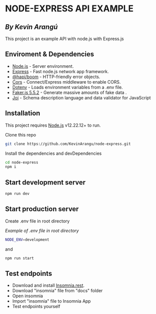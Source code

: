 # NODE-EXPRESS API EXAMPLE
## _By Kevin Arangú_

This project is an example API with node.js with Express.js

## Enviroment & Dependencies

- [Node.js] - Server environment.
- [Express] - Fast node.js network app framework.
- [@hapi/boom] - HTTP-friendly error objects.
- [Cors] - Connect/Express middleware to enable CORS.
- [Dotenv] - Loads environment variables from a .env file.
- [Faker.js 5.5.2] - Generate massive amounts of fake data .
- [Joi] - Schema description language and data validator for JavaScript

## Installation

This project requires [Node.js] v12.22.12+ to run.

Clone this repo

```sh
git clone https://github.com/KevinArangu/node-express.git
```

Install the dependencies and devDependencies

```sh
cd node-express
npm i
```

## Start development server

```sh
npm run dev
```

## Start production server

Create .env file in root directory

_Example of .env file in root directory_
```sh
NODE_ENV=development
```

and
```sh
npm run start
```

## Test endpoints

- Download and install [Insomnia.rest].
- Download "insomnia" file from "docs" folder
- Open insomnia
- Import "insomnia" file to Insomnia App
- Test endpoints yourself

[node.js]: <http://nodejs.org>
[express]: <http://expressjs.com>
[@hapi/boom]: <https://www.npmjs.com/package/@hapi/boom>
[cors]: <https://www.npmjs.com/package/cors>
[dotenv]: <https://www.npmjs.com/package/dotenv>
[faker.js 5.5.2]: <https://www.npmjs.com/package/faker/v/5.5.2>
[joi]: <https://www.npmjs.com/package/joi>
[insomnia.rest]: <https://insomnia.rest/>
